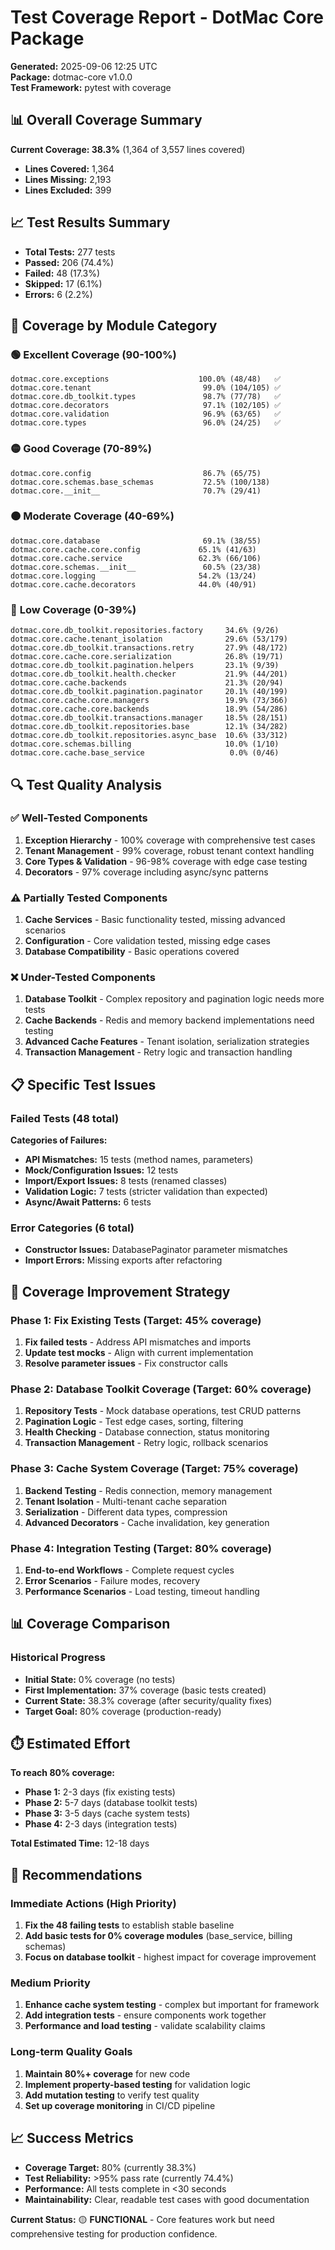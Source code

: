 # Test Coverage Report - DotMac Core Package

**Generated:** 2025-09-06 12:25 UTC  
**Package:** dotmac-core v1.0.0  
**Test Framework:** pytest with coverage  

## 📊 Overall Coverage Summary

**Current Coverage: 38.3%** (1,364 of 3,557 lines covered)  
- **Lines Covered:** 1,364  
- **Lines Missing:** 2,193  
- **Lines Excluded:** 399  

## 📈 Test Results Summary

- **Total Tests:** 277 tests
- **Passed:** 206 (74.4%)
- **Failed:** 48 (17.3%)  
- **Skipped:** 17 (6.1%)
- **Errors:** 6 (2.2%)

## 🎯 Coverage by Module Category

### 🟢 **Excellent Coverage (90-100%)**
```
dotmac.core.exceptions                    100.0% (48/48)   ✅
dotmac.core.tenant                         99.0% (104/105) ✅
dotmac.core.db_toolkit.types               98.7% (77/78)   ✅
dotmac.core.decorators                     97.1% (102/105) ✅  
dotmac.core.validation                     96.9% (63/65)   ✅
dotmac.core.types                          96.0% (24/25)   ✅
```

### 🟡 **Good Coverage (70-89%)**
```
dotmac.core.config                         86.7% (65/75)   
dotmac.core.schemas.base_schemas           72.5% (100/138)
dotmac.core.__init__                       70.7% (29/41)   
```

### 🟠 **Moderate Coverage (40-69%)**
```
dotmac.core.database                       69.1% (38/55)   
dotmac.core.cache.core.config             65.1% (41/63)   
dotmac.core.cache.service                 62.3% (66/106)  
dotmac.core.schemas.__init__               60.5% (23/38)   
dotmac.core.logging                       54.2% (13/24)   
dotmac.core.cache.decorators              44.0% (40/91)   
```

### 🔴 **Low Coverage (0-39%)**
```
dotmac.core.db_toolkit.repositories.factory     34.6% (9/26)    
dotmac.core.cache.tenant_isolation              29.6% (53/179)  
dotmac.core.db_toolkit.transactions.retry       27.9% (48/172)  
dotmac.core.cache.core.serialization            26.8% (19/71)   
dotmac.core.db_toolkit.pagination.helpers       23.1% (9/39)    
dotmac.core.db_toolkit.health.checker           21.9% (44/201)  
dotmac.core.cache.backends                      21.3% (20/94)   
dotmac.core.db_toolkit.pagination.paginator     20.1% (40/199)  
dotmac.core.cache.core.managers                 19.9% (73/366)  
dotmac.core.cache.core.backends                 18.9% (54/286)  
dotmac.core.db_toolkit.transactions.manager     18.5% (28/151)  
dotmac.core.db_toolkit.repositories.base        12.1% (34/282)  
dotmac.core.db_toolkit.repositories.async_base  10.6% (33/312)  
dotmac.core.schemas.billing                     10.0% (1/10)    
dotmac.core.cache.base_service                   0.0% (0/46)    
```

## 🔍 Test Quality Analysis

### ✅ **Well-Tested Components**
1. **Exception Hierarchy** - 100% coverage with comprehensive test cases
2. **Tenant Management** - 99% coverage, robust tenant context handling  
3. **Core Types & Validation** - 96-98% coverage with edge case testing
4. **Decorators** - 97% coverage including async/sync patterns

### ⚠️ **Partially Tested Components** 
1. **Cache Services** - Basic functionality tested, missing advanced scenarios
2. **Configuration** - Core validation tested, missing edge cases
3. **Database Compatibility** - Basic operations covered

### ❌ **Under-Tested Components**
1. **Database Toolkit** - Complex repository and pagination logic needs more tests
2. **Cache Backends** - Redis and memory backend implementations need testing  
3. **Advanced Cache Features** - Tenant isolation, serialization strategies
4. **Transaction Management** - Retry logic and transaction handling

## 📋 Specific Test Issues

### Failed Tests (48 total)
**Categories of Failures:**
- **API Mismatches:** 15 tests (method names, parameters)
- **Mock/Configuration Issues:** 12 tests  
- **Import/Export Issues:** 8 tests (renamed classes)
- **Validation Logic:** 7 tests (stricter validation than expected)
- **Async/Await Patterns:** 6 tests

### Error Categories (6 total)
- **Constructor Issues:** DatabasePaginator parameter mismatches
- **Import Errors:** Missing exports after refactoring

## 🎯 Coverage Improvement Strategy

### Phase 1: Fix Existing Tests (Target: 45% coverage)
1. **Fix failed tests** - Address API mismatches and imports
2. **Update test mocks** - Align with current implementation  
3. **Resolve parameter issues** - Fix constructor calls

### Phase 2: Database Toolkit Coverage (Target: 60% coverage)  
1. **Repository Tests** - Mock database operations, test CRUD patterns
2. **Pagination Logic** - Test edge cases, sorting, filtering
3. **Health Checking** - Database connection, status monitoring
4. **Transaction Management** - Retry logic, rollback scenarios

### Phase 3: Cache System Coverage (Target: 75% coverage)
1. **Backend Testing** - Redis connection, memory management
2. **Tenant Isolation** - Multi-tenant cache separation 
3. **Serialization** - Different data types, compression
4. **Advanced Decorators** - Cache invalidation, key generation

### Phase 4: Integration Testing (Target: 80% coverage)
1. **End-to-end Workflows** - Complete request cycles
2. **Error Scenarios** - Failure modes, recovery
3. **Performance Scenarios** - Load testing, timeout handling

## 📊 Coverage Comparison

### Historical Progress
- **Initial State:** 0% coverage (no tests)  
- **First Implementation:** 37% coverage (basic tests created)
- **Current State:** 38.3% coverage (after security/quality fixes)
- **Target Goal:** 80% coverage (production-ready)

## ⏱️ Estimated Effort

**To reach 80% coverage:**
- **Phase 1:** 2-3 days (fix existing tests)
- **Phase 2:** 5-7 days (database toolkit tests)  
- **Phase 3:** 3-5 days (cache system tests)
- **Phase 4:** 2-3 days (integration tests)

**Total Estimated Time:** 12-18 days

## 🚀 Recommendations

### Immediate Actions (High Priority)
1. **Fix the 48 failing tests** to establish stable baseline
2. **Add basic tests for 0% coverage modules** (base_service, billing schemas)
3. **Focus on database toolkit** - highest impact for coverage improvement

### Medium Priority  
1. **Enhance cache system testing** - complex but important for framework
2. **Add integration tests** - ensure components work together
3. **Performance and load testing** - validate scalability claims

### Long-term Quality Goals
1. **Maintain 80%+ coverage** for new code
2. **Implement property-based testing** for validation logic  
3. **Add mutation testing** to verify test quality
4. **Set up coverage monitoring** in CI/CD pipeline

## 📈 Success Metrics

- **Coverage Target:** 80% (currently 38.3%)
- **Test Reliability:** >95% pass rate (currently 74.4%)
- **Performance:** All tests complete in <30 seconds
- **Maintainability:** Clear, readable test cases with good documentation

**Current Status:** 🟡 **FUNCTIONAL** - Core features work but need comprehensive testing for production confidence.
